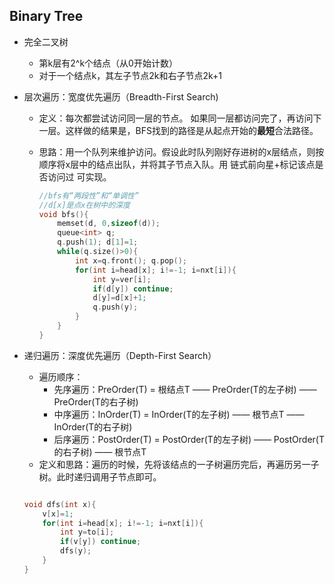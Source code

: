 ## Binary Tree

- 完全二叉树
    - 第k层有2^k个结点（从0开始计数）
    - 对于一个结点k，其左子节点2k和右子节点2k+1

- 层次遍历：宽度优先遍历（Breadth-First Search)

    - 定义：每次都尝试访问同一层的节点。 如果同一层都访问完了，再访问下一层。这样做的结果是，BFS找到的路径是从起点开始的**最短**合法路径。

    - 思路：用一个队列来维护访问。假设此时队列刚好存进树的x层结点，则按顺序将x层中的结点出队，并将其子节点入队。用 链式前向星+标记该点是否访问过 可实现。

        ```c++
        //bfs有“两段性”和“单调性” 
        //d[x]是点x在树中的深度 
        void bfs(){
        	memset(d, 0,sizeof(d));
        	queue<int> q;
        	q.push(1); d[1]=1;
        	while(q.size()>0){
        		int x=q.front(); q.pop();
        		for(int i=head[x]; i!=-1; i=nxt[i]){
        			int y=ver[i];
        			if(d[y]) continue;
        			d[y]=d[x]+1;
        			q.push(y);
        		} 
        	}
        }
        ```

- 递归遍历：深度优先遍历（Depth-First Search）
    - 遍历顺序：
        - 先序遍历：PreOrder(T)	=	根结点T —— PreOrder(T的左子树) —— PreOrder(T的右子树)
        - 中序遍历：InOrder(T)       =    InOrder(T的左子树) —— 根节点T —— InOrder(T的右子树)
        - 后序遍历：PostOrder(T)   =    PostOrder(T的左子树) —— PostOrder(T的右子树) —— 根节点T
    - 定义和思路：遍历的时候，先将该结点的一子树遍历完后，再遍历另一子树。此时递归调用子节点即可。

    ```c++

    void dfs(int x){
        v[x]=1;
        for(int i=head[x]; i!=-1; i=nxt[i]){
            int y=to[i];
            if(v[y]) continue;
            dfs(y);
        }
    }
    ```